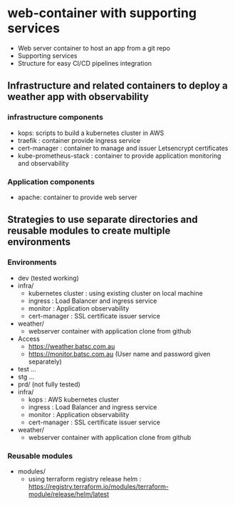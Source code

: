 # web-container with supporting services
- Web server container to host an app from a git repo
- Supporting services
- Structure for easy CI/CD pipelines integration

## Infrastructure and related containers to deploy a weather app with observability

### infrastructure components
* kops: scripts to build a kubernetes cluster in AWS
* traefik : container provide ingress service
* cert-manager : container to manage and issuer Letsencrypt certificates
* kube-prometheus-stack : container to provide application  monitoring and observability

### Application components
* apache: container to provide web server

## Strategies to use separate directories and reusable modules to create multiple environments

### Environments
* dev (tested working)
 * infra/
   * kubernetes cluster : using existing cluster on local machine
   * ingress : Load Balancer and ingress service
   * monitor : Application observability
   * cert-manager : SSL certificate issuer service
 * weather/
   * webserver container with application clone from github
 * Access
   * https://weather.batsc.com.au
   * https://monitor.batsc.com.au (User name and password given separately)
* test ...
* stg ...
* prd/ (not fully tested) 
 * infra/
   * kops : AWS kubernetes cluster
   * ingress : Load Balancer and ingress service
   * monitor : Application observability
   * cert-manager : SSL certificate issuer service
 * weather/
   * webserver container with application clone from github

### Reusable modules
* modules/
  * using terraform registry release helm : https://registry.terraform.io/modules/terraform-module/release/helm/latest
